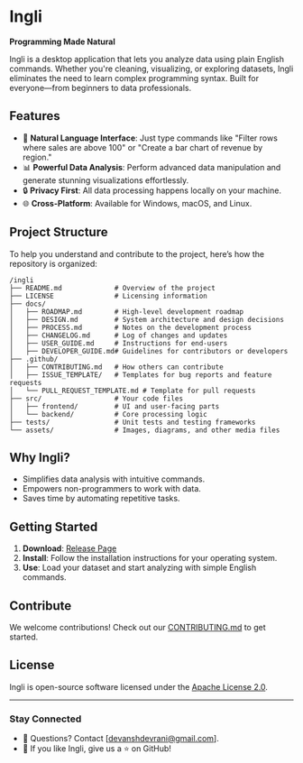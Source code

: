 # Ingli
**Programming Made Natural**

Ingli is a desktop application that lets you analyze data using plain English commands. Whether you're cleaning, visualizing, or exploring datasets, Ingli eliminates the need to learn complex programming syntax. Built for everyone—from beginners to data professionals.

## Features
- 🔣 **Natural Language Interface**: Just type commands like "Filter rows where sales are above 100" or "Create a bar chart of revenue by region."
- 📊 **Powerful Data Analysis**: Perform advanced data manipulation and generate stunning visualizations effortlessly.
- 🔒 **Privacy First**: All data processing happens locally on your machine.
- 🌐 **Cross-Platform**: Available for Windows, macOS, and Linux.

## Project Structure
To help you understand and contribute to the project, here’s how the repository is organized:

```
/ingli
├── README.md             # Overview of the project
├── LICENSE               # Licensing information
├── docs/
│   ├── ROADMAP.md        # High-level development roadmap
│   ├── DESIGN.md         # System architecture and design decisions
│   ├── PROCESS.md        # Notes on the development process
│   ├── CHANGELOG.md      # Log of changes and updates
│   ├── USER_GUIDE.md     # Instructions for end-users
│   ├── DEVELOPER_GUIDE.md# Guidelines for contributors or developers
├── .github/
│   ├── CONTRIBUTING.md   # How others can contribute
│   ├── ISSUE_TEMPLATE/   # Templates for bug reports and feature requests
│   └── PULL_REQUEST_TEMPLATE.md # Template for pull requests
├── src/                  # Your code files
│   ├── frontend/         # UI and user-facing parts
│   └── backend/          # Core processing logic
├── tests/                # Unit tests and testing frameworks
└── assets/               # Images, diagrams, and other media files
```

## Why Ingli?
- Simplifies data analysis with intuitive commands.
- Empowers non-programmers to work with data.
- Saves time by automating repetitive tasks.

## Getting Started
1. **Download**: [Release Page](#)
2. **Install**: Follow the installation instructions for your operating system.
3. **Use**: Load your dataset and start analyzing with simple English commands.

## Contribute
We welcome contributions! Check out our [CONTRIBUTING.md](docs/CONTRIBUTING.md) to get started.

## License
Ingli is open-source software licensed under the [Apache License 2.0](LICENSE).

---

### Stay Connected
- 📧 Questions? Contact [devanshdevrani@gmail.com].
- 🌟 If you like Ingli, give us a ⭐ on GitHub!
